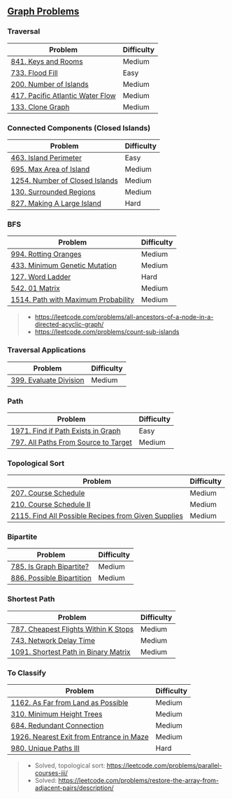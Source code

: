 ## [Graph Problems](../topics/graph.md)
### Traversal
| Problem          | Difficulty |
|------------------|------------|
|[841. Keys and Rooms](../leetcode/841.keys-and-rooms.md)|Medium|
|[733. Flood Fill](../leetcode/733.flood-fill.md)|Easy|
|[200. Number of Islands](../leetcode/200.number-of-islands.md)|Medium|
|[417. Pacific Atlantic Water Flow](../leetcode/417.pacific-atlantic-water-flow.md)|Medium|
|[133. Clone Graph](../leetcode/133.clone-graph.md)|Medium|

### Connected Components (Closed Islands)
| Problem          | Difficulty |
|------------------|------------|
|[463. Island Perimeter](../leetcode/463.island-perimeter.md)|Easy|
|[695. Max Area of Island](../leetcode/695.max-area-of-island.md)|Medium|
|[1254. Number of Closed Islands](../leetcode/1254.number-of-closed-islands.md)|Medium|
|[130. Surrounded Regions](../leetcode/130.surrounded-regions.md)|Medium|
|[827. Making A Large Island](../leetcode/827.making-a-large-island.md)|Hard|

### BFS
| Problem          | Difficulty |
|------------------|------------|
|[994. Rotting Oranges](../leetcode/994.rotting-orange.md)|Medium|
|[433. Minimum Genetic Mutation](../leetcode/433.minimum-genetic-mutation.md)|Medium|
|[127. Word Ladder](../leetcode/127.word-ladder.md)|Hard|
|[542. 01 Matrix](../leetcode/542.01-matrix.md)|Medium|
|[1514. Path with Maximum Probability](../leetcode/1514.path-with-maximum-probability.md)|Medium|

> * https://leetcode.com/problems/all-ancestors-of-a-node-in-a-directed-acyclic-graph/
> * https://leetcode.com/problems/count-sub-islands

### Traversal Applications
| Problem          | Difficulty |
|------------------|------------|
|[399. Evaluate Division](../leetcode/399.evaluate-division.md)|Medium|

### Path
| Problem          | Difficulty |
|------------------|------------|
|[1971. Find if Path Exists in Graph](../leetcode/1971.find-if-path-exists-in-graph.md)|Easy|
|[797. All Paths From Source to Target](../leetcode/797.all-paths-from-source-to-target.md)|Medium|

### Topological Sort
| Problem          | Difficulty |
|------------------|------------|
|[207. Course Schedule](../leetcode/207.course-schedule.md)|Medium|
|[210. Course Schedule II](../leetcode/210.course-schedule-ii.md)|Medium|
|[2115. Find All Possible Recipes from Given Supplies](../leetcode/2115.find-all-possible-recipes-from-given-supplies.md)|Medium|

### Bipartite
| Problem          | Difficulty |
|------------------|------------|
|[785. Is Graph Bipartite?](../leetcode/785.is-graph-bipartite.md)|Medium|
|[886. Possible Bipartition](../leetcode/886.possible-bipartition.md)|Medium|

### Shortest Path
| Problem          | Difficulty |
|------------------|------------|
|[787. Cheapest Flights Within K Stops](../leetcode/787.cheapest-flights-within-k-stops.md)|Medium|
|[743. Network Delay Time](../leetcode/743.network-delay-time.md)|Medium|
|[1091. Shortest Path in Binary Matrix](../leetcode/1091.shortest-path-in-binary-matrix.md)|Medium|

### To Classify
| Problem          | Difficulty |
|------------------|------------|
|[1162. As Far from Land as Possible](../leetcode/1162.as-far-from-land-as-possible.md)|Medium|
|[310. Minimum Height Trees](../leetcode/310.minimum-height-trees.md)|Medium|
|[684. Redundant Connection](../leetcode/684.redundant-connection.md)|Medium|
|[1926. Nearest Exit from Entrance in Maze](../leetcode/1926.nearest-exit-from-entrance-in-maze.md)|Medium|
|[980. Unique Paths III](../leetcode/980.unique-paths-iii.md)|Hard|

> * Solved, topological sort: https://leetcode.com/problems/parallel-courses-iii/
> * Solved: https://leetcode.com/problems/restore-the-array-from-adjacent-pairs/description/
